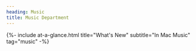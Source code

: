 ```yaml
---
heading: Music
title: Music Department
---
```


{%- include at-a-glance.html title="What's New" subtitle="In Mac Music" tag="music" -%}